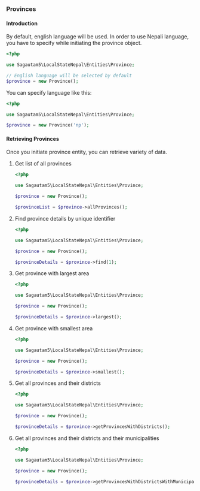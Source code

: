 ### Provinces

#### Introduction
By default, english language will be used. In order to use Nepali language, you have to specify while initiating the province object.

```php
<?php

use Sagautam5\LocalStateNepal\Entities\Province;

// English language will be selected by default
$province = new Province();

```

You can specify language like this:

```php
<?php

use Sagautam5\LocalStateNepal\Entities\Province;

$province = new Province('np');
```

#### Retrieving Provinces

Once you initiate province entity, you can retrieve variety of data.

1. Get list of all provinces  
    ```php
    <?php
    
    use Sagautam5\LocalStateNepal\Entities\Province;
    
    $province = new Province();
    
    $provinceList = $province->allProvinces();
    ```

2. Find province details by unique identifier

    ```php
    <?php
    
    use Sagautam5\LocalStateNepal\Entities\Province;
    
    $province = new Province();
    
    $provinceDetails = $province->find(1);
    ```

3. Get province with largest area

    ```php
    <?php
    
    use Sagautam5\LocalStateNepal\Entities\Province;
    
    $province = new Province();
    
    $provinceDetails = $province->largest();
    ```
   
4. Get province with smallest area

    ```php
    <?php
    
    use Sagautam5\LocalStateNepal\Entities\Province;
    
    $province = new Province();
    
    $provinceDetails = $province->smallest();
    ```
   
5. Get all provinces and their districts

    ```php
    <?php
    
    use Sagautam5\LocalStateNepal\Entities\Province;
    
    $province = new Province();
    
    $provinceDetails = $province->getProvincesWithDistricts();
    ```
   
6. Get all provinces and their districts and their municipalities

    ```php
    <?php
    
    use Sagautam5\LocalStateNepal\Entities\Province;
    
    $province = new Province();
    
    $provinceDetails = $province->getProvincesWithDistrictsWithMunicipalities();
    ```